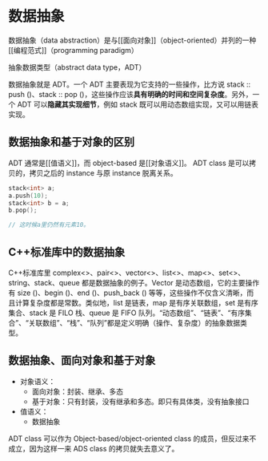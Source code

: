 # 数据抽象

数据抽象（data abstraction）是与[[面向对象]]（object-oriented）并列的一种[[编程范式]]（programming paradigm）

抽象数据类型（abstract data type，ADT）

数据抽象就是 ADT。一个 ADT 主要表现为它支持的一些操作，比方说 stack :: push ()、stack :: pop ()，这些操作应该**具有明确的时间和空间复杂度**。另外，一个 ADT 可以**隐藏其实现细节**，例如 stack 既可以用动态数组实现，又可以用链表实现。


## 数据抽象和基于对象的区别
ADT 通常是[[值语义]]，而 object-based 是[[对象语义]]。
ADT class 是可以拷贝的，拷贝之后的 instance 与原 instance 脱离关系。
```c++
stack<int> a;
a.push(10);
stack<int> b = a;
b.pop();

// 这时候a里仍然有元素10。
```

## C++标准库中的数据抽象

C++标准库里 complex<>、pair<>、vector<>、list<>、map<>、set<>、string、stack、queue 都是数据抽象的例子。Vector 是动态数组，它的主要操作有 size ()、begin ()、end ()、push_back () 等等，这些操作不仅含义清晰，而且计算复杂度都是常数。类似地，list 是链表，map 是有序关联数组，set 是有序集合、stack 是 FILO 栈、queue 是 FIFO 队列。“动态数组”、“链表”、“有序集合”、“关联数组”、“栈”、“队列”都是定义明确（操作、复杂度）的抽象数据类型。

## 数据抽象、面向对象和基于对象
+ 对象语义：
	+ 面向对象：封装、继承、多态
	+ 基于对象：只有封装，没有继承和多态。即只有具体类，没有抽象接口
+ 值语义：
	+ 数据抽象

ADT class 可以作为 Object-based/object-oriented class 的成员，但反过来不成立，因为这样一来 ADS class 的拷贝就失去意义了。


